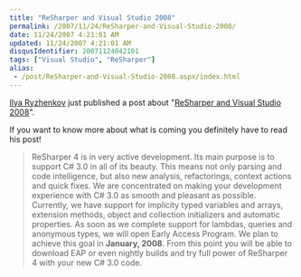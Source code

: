 ```yaml
---
title: "ReSharper and Visual Studio 2008"
permalink: /2007/11/24/ReSharper-and-Visual-Studio-2008/
date: 11/24/2007 4:21:01 AM
updated: 11/24/2007 4:21:01 AM
disqusIdentifier: 20071124042101
tags: ["Visual Studio", "ReSharper"]
alias:
 - /post/ReSharper-and-Visual-Studio-2008.aspx/index.html
---
```

[Ilya Ryzhenkov](http://www.blogger.com/profile/14966746474791511643) just published a post about "[ReSharper and Visual Studio 2008](http://resharper.blogspot.com/2007/11/resharper-and-visual-studio-2008.html)".

If you want to know more about what is coming you definitely have to read his post!
<!-- more -->

> ReSharper 4 is in very active development. Its main purpose is to support C# 3.0 in all of its beauty. This means not only parsing and code intelligence, but also new analysis, refactorings, context actions and quick fixes. We are concentrated on making your development experience with C# 3.0 as smooth and pleasant as possible.
> Currently, we have support for implicity typed variables and arrays, extension methods, object and collection initializers and automatic properties. As soon as we complete support for lambdas, queries and anonymous types, we will open Early Access Program. We plan to achieve this goal in **January, 2008**.
> From this point you will be able to download EAP or even nightly builds and try full power of ReSharper 4 with your new C# 3.0 code.
